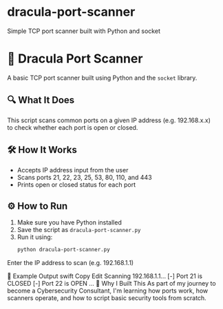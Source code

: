# dracula-port-scanner
Simple TCP port scanner built with Python and socket
# 🧛 Dracula Port Scanner

A basic TCP port scanner built using Python and the `socket` library.

## 🔍 What It Does

This script scans common ports on a given IP address (e.g. 192.168.x.x)  
to check whether each port is open or closed.

## 🛠️ How It Works

- Accepts IP address input from the user
- Scans ports 21, 22, 23, 25, 53, 80, 110, and 443
- Prints open or closed status for each port

## ⚙️ How to Run

1. Make sure you have Python installed
2. Save the script as `dracula-port-scanner.py`
3. Run it using:
   ```bash
   python dracula-port-scanner.py
Enter the IP address to scan (e.g. 192.168.1.1)

🧪 Example Output
swift
Copy
Edit
Scanning 192.168.1.1...
[-] Port 21 is CLOSED
[-] Port 22 is OPEN
...
🎯 Why I Built This
As part of my journey to become a Cybersecurity Consultant,
I'm learning how ports work, how scanners operate,
and how to script basic security tools from scratch.
